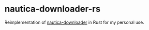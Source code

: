 # nautica-downloader-rs

Reimplementation of [nautica-downloader](https://github.com/puddi/nautica-downloader)
in Rust for my personal use.
